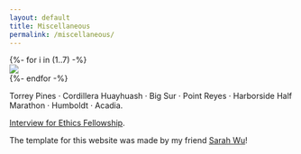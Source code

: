 ```yaml
---
layout: default
title: Miscellaneous
permalink: /miscellaneous/
---
```


<!-- names:
 -  -->
<div class="chalk content-mid">
  {%- for i in (1..7) -%}
  <div> <a href="/imgs/IMG{{ i }}.jpeg" class="lightbox_trigger"> <img src="/imgs/IMG{{ i }}.jpeg"> </a> 
  </div>
  {%- endfor -%}
</div>

Torrey Pines &#183; Cordillera Huayhuash &#183; Big Sur &#183; Point Reyes &#183; Harborside Half Marathon &#183; Humboldt &#183; Acadia.

[Interview for Ethics Fellowship](https://ethicsinsociety.stanford.edu/buzz-blog/modeling-inequities-out-machine-learning).

The template for this website was made by my friend [Sarah Wu](https://sarahawu.github.io/)!


<!-- Teaching.
<div class="chalk content-mid">
<a href="/imgs/introtodeeplearn.png" class="lightbox_trigger"> <img src="/imgs/introtodeeplearn.png"> </a>
<a href="/imgs/beautiful_patterns.jpeg" class="lightbox_trigger"> <img src="/imgs/beautiful_patterns.jpeg"> </a>
<a href="/imgs/beautiful_patterns2.jpg" class="lightbox_trigger"> <img src="/imgs/beautiful_patterns2.jpg"> </a>
</div> -->
